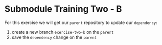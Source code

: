 # Submodule Training Two - B
For this exercise we will get our `parent` repository to update our `dependency`:

1. create a new branch `exercise-two-b` on the `parent`
1. save the `dependency` change on the `parent`
